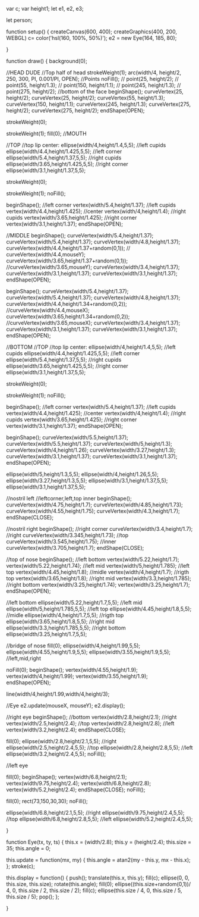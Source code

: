var c;
var height1;
let e1, e2, e3;

let person;


function setup() {
  createCanvas(600, 400);
  createGraphics(400, 200, WEBGL)
  c= color('hsl(160, 100%, 50%)'); 
  e2 = new Eye(164, 185, 80);
  
  
  
}

function draw() {
  background(0);
  
//HEAD DUDE
 //Top half of head
  strokeWeight(1);
    arc(width/4, height/2, 250, 300, PI, 0.001/PI,           OPEN);
  //Points
  noFill();
 // point(25, height/2);
 // point(55, height/1.3);
 // point(150, height/1.1);
 // point(245, height/1.3);
 // point(275, height/2);
  //bottom of the face
  beginShape();
  curveVertex(25, height/2);
  curveVertex(25, height/2);
  curveVertex(55, height/1.3);
  curveVertex(150, height/1.1);
  curveVertex(245, height/1.3);
  curveVertex(275, height/2);
  curveVertex(275, height/2);
  endShape(OPEN);
  
  strokeWeight(0);
  
  strokeWeight(1);
  fill(0);
  //MOUTH
  
  //TOP
  //top lip center:
  ellipse(width/4,height/1.4,5,5);
  //left cupids
  ellipse(width/4.4,height/1.425,5,5);
  //left corner
 ellipse(width/5.4,height/1.37,5,5);
  //right cupids
 ellipse(width/3.65,height/1.425,5,5);
  //right corner
 ellipse(width/3.1,height/1.37,5,5);
  
  strokeWeight(0);
  
  strokeWeight(1);
  noFill();
  
  beginShape();
 //left corner
  vertex(width/5.4,height/1.37);
  //left cupids
  vertex(width/4.4,height/1.425);
  //center
  vertex(width/4,height/1.4);
  //right cupids
  vertex(width/3.65,height/1.425);
  //right corner
 vertex(width/3.1,height/1.37);
  endShape(OPEN);
  
  
  //MIDDLE
  beginShape();
  curveVertex(width/5.4,height/1.37);
  curveVertex(width/5.4,height/1.37);
 curveVertex(width/4.8,height/1.37);
 curveVertex(width/4.4,height/1.37+random(0,1));
 // curveVertex(width/4.4,mouseY);
 curveVertex(width/3.65,height/1.37+random(0,1));
  //curveVertex(width/3.65,mouseY);
  curveVertex(width/3.4,height/1.37);
   curveVertex(width/3.1,height/1.37);
  curveVertex(width/3.1,height/1.37);
  endShape(OPEN);
  
  beginShape();
 curveVertex(width/5.4,height/1.37);
curveVertex(width/5.4,height/1.37);
 curveVertex(width/4.8,height/1.37);
 curveVertex(width/4.4,height/1.34+random(0,2));
  //curveVertex(width/4.4,mouseX);
 curveVertex(width/3.65,height/1.34+random(0,2));
  //curveVertex(width/3.65,mouseX);
  curveVertex(width/3.4,height/1.37);
   curveVertex(width/3.1,height/1.37);
  curveVertex(width/3.1,height/1.37);
  endShape(OPEN);
  
  
  //BOTTOM
   //TOP
  //top lip center:
  ellipse(width/4,height/1.4,5,5);
  //left cupids
  ellipse(width/4.4,height/1.425,5,5);
  //left corner
 ellipse(width/5.4,height/1.37,5,5);
  //right cupids
 ellipse(width/3.65,height/1.425,5,5);
  //right corner
 ellipse(width/3.1,height/1.37,5,5);
  
  strokeWeight(0);
  
  strokeWeight(1);
  noFill();
  
  beginShape();
 //left corner
  vertex(width/5.4,height/1.37);
  //left cupids
  vertex(width/4.4,height/1.425);
  //center
  vertex(width/4,height/1.4);
  //right cupids
  vertex(width/3.65,height/1.425);
  //right corner
 vertex(width/3.1,height/1.37);
  endShape(OPEN);
  
  beginShape();
  curveVertex(width/5.5,height/1.37);
  curveVertex(width/5.5,height/1.37);
  curveVertex(width/5,height/1.3);
  curveVertex(width/4,height/1.26);
  curveVertex(width/3.27,height/1.3);
  curveVertex(width/3.1,height/1.37);
  curveVertex(width/3.1,height/1.37);
  endShape(OPEN);
  
  ellipse(width/5,height/1.3,5,5);
  ellipse(width/4,height/1.26,5,5);
  ellipse(width/3.27,height/1.3,5,5);
  ellipse(width/3.1,height/1.37,5,5);
  ellipse(width/3.1,height/1.37,5,5);
  
  
  //nostril left
  //leftcorner,left,top inner
  beginShape();
  curveVertex(width/4.75,height/1.7);
  curveVertex(width/4.85,height/1.73);
  curveVertex(width/4.55,height/1.75);
 curveVertex(width/4.3,height/1.7);
 endShape(CLOSE);
  
  //nostril right
  beginShape();
  //right corner
  curveVertex(width/3.4,height/1.7);
  //right
  curveVertex(width/3.345,height/1.73);
  //top
  curveVertex(width/3.545,height/1.75);
  //inner
  curveVertex(width/3.705,height/1.7);
  endShape(CLOSE);
  
  //top of nose
  beginShape();
  //left bottom
  vertex(width/5.22,height/1.7);
  vertex(width/5.22,height/1.74);
  //left mid
  vertex(width/5,height/1.785);
  //left top
  vertex(width/4.45,height/1.8);
  //midle
  vertex(width/4,height/1.7);
  //rigth top
  vertex(width/3.65,height/1.8);
  //right mid
  vertex(width/3.3,height/1.785);
  //right bottom
  vertex(width/3.25,height/1.74);
  vertex(width/3.25,height/1.7);
  endShape(OPEN);
 
   
  //left bottom
  ellipse(width/5.22,height/1.7,5,5);
  //left mid
  ellipse(width/5,height/1.785,5,5);
  //left top
  ellipse(width/4.45,height/1.8,5,5);
  //midle
  ellipse(width/4,height/1.7,5,5);
  //rigth top
  ellipse(width/3.65,height/1.8,5,5);
  //right mid
  ellipse(width/3.3,height/1.785,5,5);
  //right bottom
  ellipse(width/3.25,height/1.7,5,5);
  
  //bridge of nose
  fill(0);
  ellipse(width/4,height/1.99,5,5);
  ellipse(width/4.55,height/1.9,5,5);
  ellipse(width/3.55,height/1.9,5,5);
  //left,mid,right
  
  noFill(0);
   beginShape();
  vertex(width/4.55,height/1.9);
  vertex(width/4,height/1.99);
  vertex(width/3.55,height/1.9);
  endShape(OPEN);
  
  line(width/4,height/1.99,width/4,height/3);
 

//Eye
  e2.update(mouseX, mouseY);
  e2.display();

  
  //right eye
  beginShape();
  //bottom
  vertex(width/2.8,height/2.1);
  //right
  vertex(width/2.5,height/2.4);
  //top
  vertex(width/2.8,height/2.8);
  //left
  vertex(width/3.2,height/2.4);
  endShape(CLOSE);
  
  fill(0);
  ellipse(width/2.8,height/2.1,5,5);
  //right
  ellipse(width/2.5,height/2.4,5,5);
  //top
  ellipse(width/2.8,height/2.8,5,5);
  //left
  ellipse(width/3.2,height/2.4,5,5);
  noFill();
  
  //left eye

  fill(0);
  beginShape();
  vertex(width/6.8,height/2.1);
  vertex(width/9.75,height/2.4);
  vertex(width/6.8,height/2.8);
  vertex(width/5.2,height/2.4);
  endShape(CLOSE);
  noFill();
  
  fill(0);
  rect(73,150,30,30);
  noFill();

  ellipse(width/6.8,height/2.1,5,5);
  //right
  ellipse(width/9.75,height/2.4,5,5);
  //top
  ellipse(width/6.8,height/2.8,5,5);
  //left
  ellipse(width/5.2,height/2.4,5,5);
  
  
 
}

function Eye(tx, ty, ts) {
  this.x = (width/2.8);
  this.y = (height/2.4);
  this.size = 35;
  this.angle = 0;

  this.update = function(mx, my) {
    this.angle = atan2(my - this.y, mx - this.x);
  };
    stroke(c);
  
  this.display = function() {
    push();
    translate(this.x, this.y);
    fill(c);
    ellipse(0, 0, this.size, this.size);
    rotate(this.angle);
    fill(0);
    ellipse((this.size+random(0,1))/ 4, 0, this.size / 2, this.size / 2);
    fill(c);
    ellipse(this.size / 4, 0, this.size / 5, this.size / 5);
    pop();
  };
  
  
  
}
